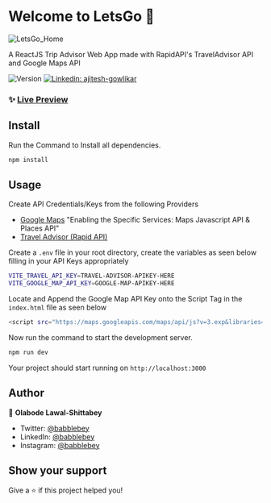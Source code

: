 # Welcome to LetsGo 👋

![LetsGo_Home](https://github.com/GowlikarAjitesh/LetsGoWebsite/assets/117850813/5a26a227-62b4-41a2-86ff-59fc89599665)


A ReactJS Trip Advisor Web App made with RapidAPI's TravelAdvisor API and Google Maps API

<p>
  <img alt="Version" src="https://img.shields.io/badge/version-0.0.0-blue.svg?cacheSeconds=2592000" />
  <a href="https://www.linkedin.com/in/ajitesh-gowlikar/" target="_blank">
    <img alt="Linkedin: ajitesh-gowlikar" src="https://i.pinimg.com/474x/84/0d/04/840d04b5a83f0d7c46a5665513b310a6.jpg" />
  </a>
</p>

### ✨ [Live Preview](https://lets-go-ajitesh-gowlikar.netlify.app/)

## Install
Run the Command to Install all dependencies.
```sh
npm install
```

## Usage

Create API Credentials/Keys from the following Providers

* [Google Maps](https://console.cloud.google.com/) "Enabling the Specific Services: Maps Javascript API & Places API"
* [Travel Advisor (Rapid API)](https://rapidapi.com/apidojo/api/travel-advisor/)

Create a `.env` file in your root directory, create the variables as seen below filling in your API Keys appropriately
```sh
VITE_TRAVEL_API_KEY=TRAVEL-ADVISOR-APIKEY-HERE
VITE_GOOGLE_MAP_API_KEY=GOOGLE-MAP-APIKEY-HERE
```
Locate and Append the Google Map API Key onto the Script Tag in the `index.html` file as seen below
```sh
<script src="https://maps.googleapis.com/maps/api/js?v=3.exp&libraries=geometry,drawing,places&key=GOOGLE-MAP-APIKEY-HERE"></script>
```
Now run the command to start the development server.
```sh
npm run dev
```
Your project should start running on `http://localhost:3000`

## Author

👤 **Olabode Lawal-Shittabey**

* Twitter: [@babblebey](https://twitter.com/babblebey)
* LinkedIn: [@babblebey](https://linkedin.com/in/babblebey)
* Instagram: [@babblebey](https://instagram.com/babblebey)

## Show your support

Give a ⭐️ if this project helped you!
